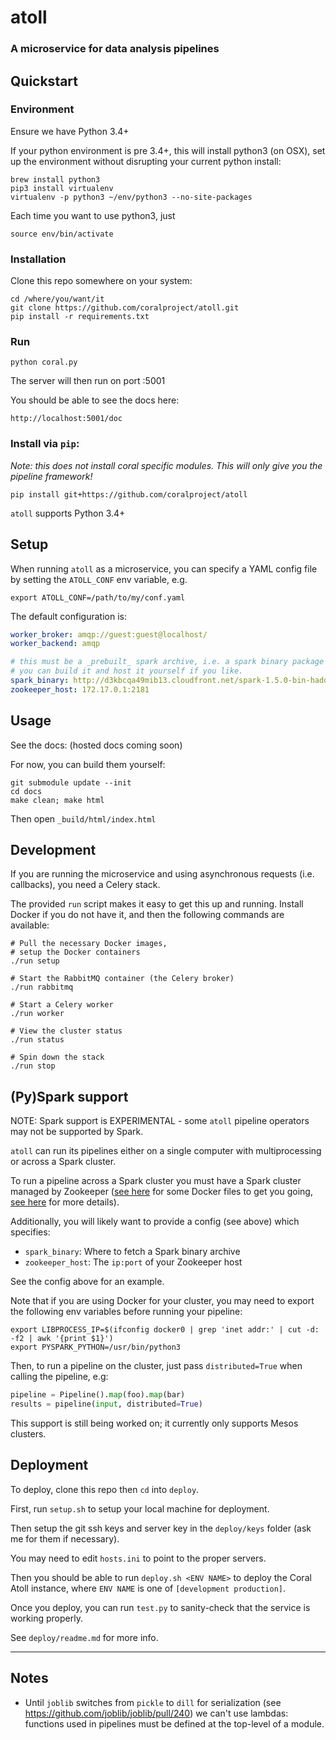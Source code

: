 # atoll
### A microservice for data analysis pipelines

## Quickstart

### Environment

Ensure we have Python 3.4+

If your python environment is pre 3.4+, this will install python3 (on OSX), set up the environment without disrupting your current python install:
```
brew install python3
pip3 install virtualenv
virtualenv -p python3 ~/env/python3 --no-site-packages
```

Each time you want to use python3, just
```
source env/bin/activate
```

### Installation

Clone this repo somewhere on your system:
```
cd /where/you/want/it
git clone https://github.com/coralproject/atoll.git
pip install -r requirements.txt
```

### Run

```
python coral.py
```

The server will then run on port :5001

You should be able to see the docs here:

```
http://localhost:5001/doc
```

### Install via `pip`:

_Note: this does not install coral specific modules. This will only give you the pipeline framework!_

    pip install git+https://github.com/coralproject/atoll

`atoll` supports Python 3.4+

## Setup

When running `atoll` as a microservice, you can specify a YAML config file by setting the `ATOLL_CONF` env variable, e.g.

    export ATOLL_CONF=/path/to/my/conf.yaml

The default configuration is:

```yaml
worker_broker: amqp://guest:guest@localhost/
worker_backend: amqp

# this must be a _prebuilt_ spark archive, i.e. a spark binary package
# you can build it and host it yourself if you like.
spark_binary: http://d3kbcqa49mib13.cloudfront.net/spark-1.5.0-bin-hadoop2.6.tgz
zookeeper_host: 172.17.0.1:2181
```

## Usage

See the docs: (hosted docs coming soon)

For now, you can build them yourself:

    git submodule update --init
    cd docs
    make clean; make html

Then open `_build/html/index.html`

## Development

If you are running the microservice and using asynchronous requests (i.e. callbacks), you need a Celery stack.

The provided `run` script makes it easy to get this up and running. Install Docker if you do not have it, and then the following commands are available:

    # Pull the necessary Docker images,
    # setup the Docker containers
    ./run setup

    # Start the RabbitMQ container (the Celery broker)
    ./run rabbitmq

    # Start a Celery worker
    ./run worker

    # View the cluster status
    ./run status

    # Spin down the stack
    ./run stop

## (Py)Spark support

NOTE: Spark support is EXPERIMENTAL - some `atoll` pipeline operators may not be supported by Spark.

`atoll` can run its pipelines either on a single computer with multiprocessing or across a Spark cluster.

To run a pipeline across a Spark cluster you must have a Spark cluster managed by Zookeeper ([see here](https://github.com/frnsys/docker-mesos-pyspark-hdfs) for some Docker files to get you going, [see here](http://spaceandtim.es/code/mesos_spark_zookeeper_hdfs_docker) for more details).

Additionally, you will likely want to provide a config (see above) which specifies:

- `spark_binary`: Where to fetch a Spark binary archive
- `zookeeper_host`: The `ip:port` of your Zookeeper host

See the config above for an example.

Note that if you are using Docker for your cluster, you may need to export the following env variables before running your pipeline:

    export LIBPROCESS_IP=$(ifconfig docker0 | grep 'inet addr:' | cut -d: -f2 | awk '{print $1}')
    export PYSPARK_PYTHON=/usr/bin/python3

Then, to run a pipeline on the cluster, just pass `distributed=True` when calling the pipeline, e.g:

```python
pipeline = Pipeline().map(foo).map(bar)
results = pipeline(input, distributed=True)
```

This support is still being worked on; it currently only supports Mesos clusters.

## Deployment

To deploy, clone this repo then `cd` into `deploy`.

First, run `setup.sh` to setup your local machine for deployment.

Then setup the git ssh keys and server key in the `deploy/keys` folder (ask me for them if necessary).

You may need to edit `hosts.ini` to point to the proper servers.

Then you should be able to run `deploy.sh <ENV NAME>` to deploy the Coral Atoll instance, where `ENV NAME` is one of `[development production]`.

Once you deploy, you can run `test.py` to sanity-check that the service is working properly.

See `deploy/readme.md` for more info.

---

## Notes

- Until `joblib` switches from `pickle` to `dill` for serialization (see <https://github.com/joblib/joblib/pull/240>) we can't use lambdas: functions used in pipelines must be defined at the top-level of a module.
